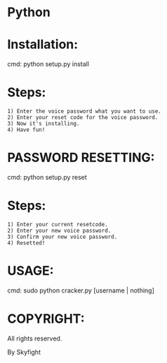# Python

# Installation:

cmd:    python setup.py install

# Steps:
    1) Enter the voice password what you want to use.
    2) Enter your reset code for the voice password.
    3) Now it's installing.
    4) Have fun!

# PASSWORD RESETTING:

cmd:    python setup.py reset

# Steps:
    1) Enter your current resetcode.
    2) Enter your new voice password.
    3) Confirm your new voice password.
    4) Resetted!

# USAGE:

cmd:    sudo python cracker.py [username | nothing]

# COPYRIGHT:

All rights reserved.

By Skyfight

